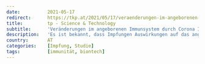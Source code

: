 ```yaml
---
date:          2021-05-17
redirect:      https://tkp.at/2021/05/17/veraenderungen-im-angeborenen-immunsystem-durch-corona-impfungen/
title:         tp - Science & Technology
subtitle:      'Veränderungen im angeborenen Immunsystem durch Corona Impfungen'
description:   'Es ist bekannt, dass Impfungen Auswirkungen auf das angeborene Immunsystem haben und dessen Fähigkeit andere Schädlinge und Krankheiten zu bekämpfen. Eine Preprint-Studie befasst sich mit den Auswirkungen des Pfizer Präparates auf das angeborene Immunsystem. Die Schlussfolgerung verwendet den Ausdruck „komplexe funktionale Reprogrammierung“. Besorgniserregend ist, was passieren kann, wenn das Immunsystem nach der Impfung in der …'
country:       AT
categories:    [Impfung, Studie]
tags:          [immunität, biontech]
---
```


